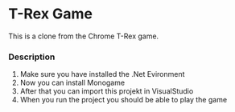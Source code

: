 # T-Rex Game

This is a clone from the Chrome T-Rex game.

### Description

1. Make sure you have installed the .Net Evironment 
2. Now you can install Monogame
3. After that you can import this projekt in VisualStudio
4. When you run the project you should be able to play the game
